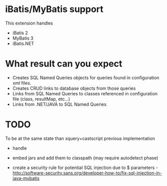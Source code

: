 # iBatis/MyBatis support

This extension handles 
* iBatis 2
* MyBatis 3
* iBatis.NET

# What result can you expect

* Creates SQL Named Queries objects for queries found in configuration xml files.
* Creates CRUD links to database objects from those queries
* Links from SQL Named Queries to classes referenced in configuration file (class, resultMap, etc...)
* Links from .NET/JAVA to SQL Named Queries

# TODO

To be at the same state than xquery+castscript previous implementation
* handle <if> 

* embed jars and add them to classpath (may require autodetect phase)

* create a security rule for potential SQL injection due to $ parameters - 
http://software-security.sans.org/developer-how-to/fix-sql-injection-in-java-mybatis